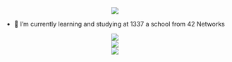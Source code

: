 
<div align="center"><img src="https://readme-typing-svg.herokuapp.com?font=Bebas+Neue&color=%23000000&lines=Hi+i'm+Mohsine+aka+m0hs1ne+%2C+a+passionate+programmer" /></div>
  


- 🌱 I’m currently learning and studying at 1337 a school from 42 Networks

<div align="center"><img src="https://badge42.herokuapp.com/api/stats/mel-hada?" /></div>
   
<div align="center"><img src="https://github-readme-stats.vercel.app/api/top-langs/?username=m0hs1ne" /></div>

<div align="center"><img src="https://spotify-github-profile.vercel.app/api/view?uid=31wgxkahtwpfmyhcl2moui5azrbm&cover_image=true&theme=default&bar_color=020af2&bar_color_cover=true" /></div>  

